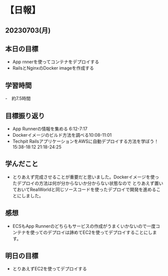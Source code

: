 # 【日報】
## 20230703(月)
## 本日の目標
- App rnnerを使ってコンテナをデプロイする
- RailsとNginxのDocker imageを作成する

## 学習時間
-　約7.5時間

## 目標振り返り
- App Runnerの情報を集める 6:12-7:17
- Dockerイメージのビルド方法を調べる10:08-11:01
- Techpit RailsアプリケーションをAWSに自動デプロイする方法を学ぼう！15:38-18:12 21:18-24:25

## 学んだこと
- とりあえず完成させることが重要だと思いました。Dockerイメージを使ったデプロイの方法は何が分からないか分からない状態なので
とりあえず置いておいてRealWorldと同じソースコードを使ったデプロイで開発を進めることにしました。

## 感想
- ECSもApp Runnerのどちらもサービスの作成がうまくいかないので一度コンテナを使ってのデプロイは諦めてEC2を使ってデプロイすることにします。

## 明日の目標
- とりあえずEC2を使ってデプロイする


